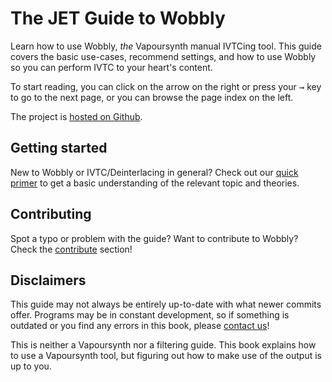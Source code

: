 # The JET Guide to Wobbly

Learn how to use Wobbly, *the* Vapoursynth manual IVTCing tool.
This guide covers the basic use-cases,
recommend settings,
and how to use Wobbly
so you can perform IVTC to your heart's content.


To start reading,
you can click on the arrow on the right
or press your <kbd>→</kbd> key
to go to the next page,
or you can browse the page index on the left.

The project is [hosted on Github][github].


## Getting started

New to Wobbly or IVTC/Deinterlacing in general?
Check out our [quick primer][overview] to get a basic understanding
of the relevant topic and theories.


## Contributing

Spot a typo or problem with the guide?
Want to contribute to Wobbly?
Check the [contribute] section!


## Disclaimers

This guide may not always be entirely up-to-date with what newer commits offer.
Programs may be in constant development,
so if something is outdated or you find any errors in this book,
please [contact us][contact]!

This is neither a Vapoursynth nor a filtering guide.
This book explains how to use a Vapoursynth tool,
but figuring out how to make use of the output is up to you.


[//]: <> (urls)
[github]: https://github.com/Jaded-Encoding-Thaumaturgy/wobbly-guide
[contact]: ./src/development/contact.md
[overview]: ./src/gettingstarted/primer.md
[contribute]: ./src/development/CONTRIBUTING.md
